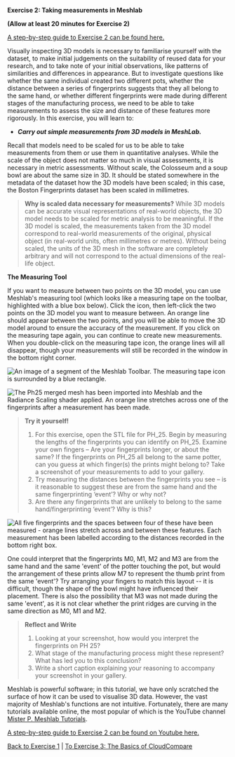 **Exercise 2: Taking measurements in Meshlab**

**(Allow at least 20 minutes for Exercise 2)**

[A step-by-step guide to Exercise 2 can be found here.](https://youtu.be/6Uhd_o0DJP8)

Visually inspecting 3D models is necessary to familiarise yourself with
the dataset, to make initial judgements on the suitability of reused
data for your research, and to take note of your initial observations,
like patterns of similarities and differences in appearance. But to
investigate questions like whether the same individual created two
different pots, whether the distance between a series of fingerprints
suggests that they all belong to the same hand, or whether different
fingerprints were made during different stages of the manufacturing
process, we need to be able to take measurements to assess the size and
distance of these features more rigorously. In this exercise, you will
learn to:

-   ***Carry out simple measurements from 3D models in MeshLab.***

Recall that models need to be scaled for us to be able to take
measurements from them or use them in quantitative analyses. While the
scale of the object does not matter so much in visual assessments, it is
necessary in metric assessments. Without scale, the Colosseum and a soup
bowl are about the same size in 3D. It should be stated somewhere in the
metadata of the dataset how the 3D models have been scaled; in this
case, the Boston Fingerprints dataset has been scaled in millimetres.

>**Why is scaled data necessary for measurements?** While 3D models can be accurate visual representations of real-world objects, the 3D model needs to be scaled for metric analysis to be meaningful. If the 3D model is scaled, the measurements taken from the 3D model correspond to real-world measurements of the original, physical object (in real-world units, often millimetres or metres). Without being scaled, the units of the 3D mesh in the software are completely arbitrary and will not correspond to the actual dimensions of the real-life object.

**The Measuring Tool**

If you want to measure between two points on the 3D model, you can use
Meshlab's measuring tool (which looks like a measuring tape on the
toolbar, highlighted with a blue box below). Click the icon, then
left-click the two points on the 3D model you want to measure between.
An orange line should appear between the two points, and you will be
able to move the 3D model around to ensure the accuracy of the
measurement. If you click on the measuring tape again, you can continue
to create new measurements. When you double-click on the measuring tape
icon, the orange lines will all disappear, though your measurements will
still be recorded in the window in the bottom right corner.

![An image of a segment of the Meshlab Toolbar. The measuring tape icon
is surrounded by a blue
rectangle.](https://github.com/ropitz/sparc_teaching/blob/master/Numbered%20for%20individual%20upload/Exercise%202/Ex%202%20Ph%201a.png?raw=true)

![The Ph25 merged mesh has been imported into Meshlab and the Radiance
Scaling shader applied. An orange line stretches across one of the
fingerprints after a measurement has been
made.](https://github.com/ropitz/sparc_teaching/blob/master/Numbered%20for%20individual%20upload/Exercise%202/Ex%202%20Ph%201.png?raw=true)

>**Try it yourself!** 
>1.	For this exercise, open the STL file for PH_25. Begin by measuring the lengths of the fingerprints you can identify on PH_25. Examine your own fingers – Are your fingerprints longer, or about the same? If the fingerprints on PH_25 all belong to the same potter, can you guess at which finger(s) the prints might belong to? Take a screenshot of your measurements to add to your gallery.
>2.	Try measuring the distances between the fingerprints you see – is it reasonable to suggest these are from the same hand and the same fingerprinting ‘event’? Why or why not?
>3.	Are there any fingerprints that are unlikely to belong to the same hand/fingerprinting ‘event’? Why is this?


![All five fingerprints and the spaces between four of these have been measured - orange lines stretch across and between these features. Each measurement has been labelled according to the distances recorded in the bottom right box. ](https://github.com/ropitz/sparc_teaching/blob/master/Numbered%20for%20individual%20upload/Exercise%202/Ex%202%20Ph%202.png?raw=true)

One could interpret that the fingerprints M0, M1, M2 and M3 are from the
same hand and the same 'event' of the potter touching the pot, but would
the arrangement of these prints allow M7 to represent the thumb print
from the same 'event'? Try arranging your fingers to match this layout
-- it is difficult, though the shape of the bowl might have influenced
their placement. There is also the possibility that M3 was not made
during the same 'event', as it is not clear whether the print ridges are
curving in the same direction as M0, M1 and M2.

>**Reflect and Write** 
>1.	Looking at your screenshot, how would you interpret the fingerprints on PH 25? 
>2.	What stage of the manufacturing process might these represent? What has led you to this conclusion? 
>3.	Write a short caption explaining your reasoning to accompany your screenshot in your gallery.


Meshlab is powerful software; in this tutorial, we have only scratched
the surface of how it can be used to visualise 3D data. However, the
vast majority of Meshlab's functions are not intuitive. Fortunately,
there are many tutorials available online, the most popular of which is
the YouTube channel [Mister P. Meshlab
Tutorials](https://www.youtube.com/channel/UC70CKZQPj_ZAJ0Osrm6TyTg).

[A step-by-step guide to Exercise 2 can be found on Youtube here.](https://youtu.be/6Uhd_o0DJP8)

[Back to Exercise 1](/exercise1final.md) | [To Exercise 3:  The Basics of CloudCompare](/exercise3final.md)
